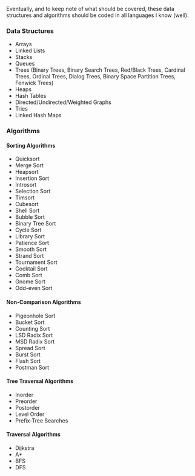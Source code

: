 Eventually, and to keep note of what should be covered, these data structures and algorithms should be coded in all languages I know (well).

### Data Structures

+ Arrays
+ Linked Lists
+ Stacks
+ Queues
+ Trees (Binary Trees, Binary Search Trees, Red/Black Trees, Cardinal Trees, Ordinal Trees, Dialog Trees, Binary Space Partition Trees, Fenwick Trees)
+ Heaps
+ Hash Tables
+ Directed/Undirected/Weighted Graphs
+ Tries
+ Linked Hash Maps

### Algorithms

#### Sorting Algorithms

+ Quicksort
+ Merge Sort
+ Heapsort
+ Insertion Sort
+ Introsort
+ Selection Sort
+ Timsort
+ Cubesort
+ Shell Sort
+ Bubble Sort
+ Binary Tree Sort
+ Cycle Sort
+ Library Sort
+ Patience Sort
+ Smooth Sort
+ Strand Sort
+ Tournament Sort
+ Cocktail Sort
+ Comb Sort
+ Gnome Sort
+ Odd-even Sort

#### Non-Comparison Algorithms

+ Pigeonhole Sort
+ Bucket Sort
+ Counting Sort
+ LSD Radix Sort
+ MSD Radix Sort
+ Spread Sort
+ Burst Sort
+ Flash Sort
+ Postman Sort

#### Tree Traversal Algorithms

+ Inorder
+ Preorder
+ Postorder
+ Level Order
+ Prefix-Tree Searches

#### Traversal Algorithms

+ Dijkstra
+ A*
+ BFS
+ DFS

